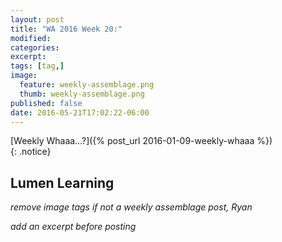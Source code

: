 ```yaml
---
layout: post
title: "WA 2016 Week 20:"
modified:
categories: 
excerpt:
tags: [tag,]
image:
  feature: weekly-assemblage.png
  thumb: weekly-assemblage.png
published: false
date: 2016-05-21T17:02:22-06:00
---
```

  
[Weekly Whaaa…?]({% post_url 2016-01-09-weekly-whaaa %})  
{: .notice}  

## Lumen Learning   



_remove image tags if not a weekly assemblage post, Ryan_

_add an excerpt before posting_